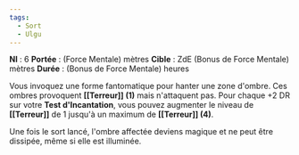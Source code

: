 ```yaml
---
tags:
  - Sort
  - Ulgu
---
```

**NI** : 6
**Portée** : (Force Mentale) mètres
**Cible** : ZdE (Bonus de Force Mentale) mètres
**Durée** : (Bonus de Force Mentale) heures

Vous invoquez une forme fantomatique pour hanter une zone d'ombre. Ces ombres provoquent **[[Terreur]] (1)** mais n'attaquent pas. Pour chaque +2 DR sur votre **Test d'Incantation**, vous pouvez augmenter le niveau de **[[Terreur]]** de 1 jusqu'à un maximum de **[[Terreur]] (4)**.

Une fois le sort lancé, l'ombre affectée deviens magique et ne peut être dissipée, même si elle est illuminée.
